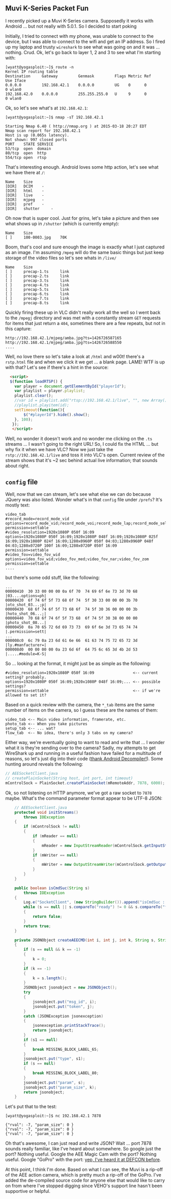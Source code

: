 Muvi K-Series Packet Fun
------------------------
I recently picked up a Muvi K-Series camera. Supposedly it works with Android ... but not really with 5.0.1. So I decided to start poking

Initially, I tried to connect with my phone, was unable to connect to the device, but I was able to connect to the wifi and get an IP address. So I fired up my laptop and trusty ```wireshark``` to see what was going on and it was ... nothing. Crud. Ok, let's go back to layer 1, 2 and 3 to see what I'm starting with:

```
[wyatt@yogasploit:~]$ route -n
Kernel IP routing table
Destination     Gateway         Genmask         Flags Metric Ref    Use Iface
0.0.0.0         192.168.42.1    0.0.0.0         UG    0      0        0 wlan0
192.168.42.0    0.0.0.0         255.255.255.0   U     9      0        0 wlan0
```

Ok, so let's see what's at ```192.168.42.1```:

```
[wyatt@yogasploit:~]$ nmap -sT 192.168.42.1

Starting Nmap 6.40 ( http://nmap.org ) at 2015-03-18 20:27 EDT
Nmap scan report for 192.168.42.1
Host is up (0.065s latency).
Not shown: 997 closed ports
PORT    STATE SERVICE
53/tcp  open  domain
80/tcp  open  http
554/tcp open  rtsp
```

That's interesting enough. Android loves some http action, let's see what we have there at ```/```:

```
Name 	Size
[DIR] 	DCIM 	-
[DIR] 	html 	-
[DIR] 	live 	-
[DIR] 	mjpeg 	-
[DIR] 	pref 	-
[DIR] 	shutter 	-
```

Oh now that is super cool. Just for grins, let's take a picture and then see what shows up in ```/shutter``` (which is currently empty):

```
Name 	Size
[ ] 	100-0003.jpg 	70K
```

Boom, that's cool and sure enough the image is exactly what I just captured as an image. I'm assuming ```/mpeg``` will do the same basic things but just keep storage of the video files so let's see whats in ```/live/```

```
Name 	Size
[ ] 	precap-1.ts 	link
[ ] 	precap-2.ts 	link
[ ] 	precap-3.ts 	link
[ ] 	precap-4.ts 	link
[ ] 	precap-5.ts 	link
[ ] 	precap-6.ts 	link
[ ] 	precap-7.ts 	link
[ ] 	precap-8.ts 	link
```

Quickly firing these up in VLC didn't really work all the well so I went back to the ```/mpegj``` directory and was met with a constantly stream ```GET``` requests for items that just return a ```404```, sometimes there are a few repeats, but not in this capture:

```
http://192.168.42.1/mjpeg/amba.jpg?ts=1426726587165
http://192.168.42.1/mjpeg/amba.jpg?ts=1426726588550
....
```

Well, no love there so let's take a look at ```/html``` and w00t! there's a ```rstp.html``` file and when we click it we get ... a blank page. LAME! WTF is up with that? Let's see if there's a hint in the source:

``` html
  <script>  
  $(function loadRTSP() {
    var player = document.getElementById("playerId");
    var playlist = player.playlist;
    playlist.clear();
    //var id = playlist.add("rtsp://192.168.42.1/live", "", new Array());
    //playlist.playitem(id);
    setTimeout(function(){
        $("#playerId").hide().show();
    }, 100);
   });
   </script>
```

Well, no wonder it doesn't work and no wonder me clicking on the ```.ts``` streams ... I wasn't going to the right URL! So, I could fix the HTML ... but why fix it when we have VLC? Now we just take the ```rstp://192.168.42.1/live``` and toss it into VLC's open. Current review of the stream shows that it's ~2 sec behind actual live information; that sounds about right.

```config``` file
-----------------
Well, now that we can stream, let's see what else we can do because JQuery was also listed. Wonder what's in that ```config``` file under ```/prefs```? It's mostly text:

```
video_tab
#record_mode=record_mode_vid
options=record_mode_vid;record_mode_voi;record_mode_lap;record_mode_sel
permission=settable
#video_resolution=1920x1080P 050f 16:09
options=1920x1080P 050f 16:09;1920x1080P 048f 16:09;1920x1080P 025f 16:09;1920x1080P 024f 16:09;1280x0960P 050f 04:03;1280x0960P 048f 04:03;1280x0720P 100f 16:09;1280x0720P 050f 16:09
permission=settable
#video_fov=video_fov_wid
options=video_fov_wid;video_fov_med;video_fov_nar;video_fov_zom
permission=settable
....
```

but there's some odd stuff, like the following:

```
...
00000410  30 33 00 00 00 0a 6f 70  74 69 6f 6e 73 3d 70 68  |03....options=ph|
00000420  6f 74 6f 5f 73 68 6f 74  5f 30 33 00 00 00 3b 70  |oto_shot_03...;p|
00000430  68 6f 74 6f 5f 73 68 6f  74 5f 30 36 00 00 00 3b  |hoto_shot_06...;|
00000440  70 68 6f 74 6f 5f 73 68  6f 74 5f 30 38 00 00 00  |photo_shot_08...|
00000450  0a 70 65 72 6d 69 73 73  69 6f 6e 3d 73 65 74 74  |.permission=sett|
...
000008c0  6c 79 0a 23 6d 61 6e 66  61 63 74 75 72 65 72 3d  |ly.#manfacturer=|
000008d0  00 00 00 00 0a 23 6d 6f  64 75 6c 65 3d 4b 2d 53  |.....#module=K-S|
```

So ... looking at the format, it might just be as simple as the following:
```
#video_resolution=1920x1080P 050f 16:09                 <-- current setting? probably.
options=1920x1080P 050f 16:09;1920x1080P 048f 16:09;... <-- possible settings?
permission=settable                                     <-- if we're allowed to set it?
```

Based on a quick review with the camera, the ```*_tab``` items are the same number of items on the camera, so I guess these are the names of them:

```
video_tab <-- Main video information, framerate, etc.
photo_tab <-- When you take pictures
setup_tab <-- ... wat?
flow_tab  <-- No idea, there's only 3 tabs on my camera?
````

Either way, we're eventually going to want to read and write that ... I wonder what it is they're sending over to the camera? Sadly, my attempts to get WireShark up and running in a useful fashion have failed for a multitude of reasons, so let's just dig into their code ([thank Android Decompiler!](http://www.decompileandroid.com/)). Some hunting around reveals the following:

``` java
// AEESocketClient.java
// createPlainSocket(String host, int port, int timeout)
mControlSock = PlainSocket.createPlainSocket(mRemoteAddr, 7878, 6000);
```

Ok, so not listening on HTTP anymore, we've got a raw socket to ```7878``` maybe. What's the command parameter format appear to be UTF-8 JSON:

``` java
    // AEESocketClient.java
    protected void initStreams()
        throws IOException
    {
        if (mControlSock != null)
        {
            if (mReader == null)
            {
                mReader = new InputStreamReader(mControlSock.getInputStream(), "UTF-8");
            }
            if (mWriter == null)
            {
                mWriter = new OutputStreamWriter(mControlSock.getOutputStream(), "UTF-8");
            }
        }
    }

    public boolean isCmdSuc(String s)
        throws IOException
    {
        Log.e("SocketClient", (new StringBuilder()).append("isCmdSuc : ").append(s).toString());
        while (s == null || s.compareTo("ready") != 0 && s.compareTo("fail") == 0)
        {
            return false;
        }
        return true;
    }

    private JSONObject createAEECMD(int i, int j, int k, String s, String s1)
    {
        if (s == null && k == -1)
        {
            k = 0;
        }
        if (k == -1)
        {
            k = s.length();
        }
        JSONObject jsonobject = new JSONObject();
        try
        {
            jsonobject.put("msg_id", i);
            jsonobject.put("token", j);
        }
        catch (JSONException jsonexception)
        {
            jsonexception.printStackTrace();
            return jsonobject;
        }
        if (s1 == null)
        {
            break MISSING_BLOCK_LABEL_65;
        }
        jsonobject.put("type", s1);
        if (s == null)
        {
            break MISSING_BLOCK_LABEL_80;
        }
        jsonobject.put("param", s);
        jsonobject.put("param_size", k);
        return jsonobject;
    }
```

Let's put that to the test:

```
[wyatt@yogasploit:~]$ nc 192.168.42.1 7878

{"rval": -7, "param_size": 0 }
{"rval": -7, "param_size": 0 }
{"rval": -7, "param_size": 0 }
```

Oh that's awesome, I can just read and write JSON? Wait ... port 7878 sounds really familiar, like I've heard about somewhere. So google just the port? Nothing useful. Google the AEE Magic Cam with the port? Nothing useful. Google "GoPro" with the port: [yep, I've heard it at DEFCON before](https://github.com/quine/GoProGTFO).

At this point, I think I'm done. Based on what I can see, the Muvi is a rip-off of the AEE action camera, which is pretty much a rip-off of the GoPro. I've added the de-compiled source code for anyone else that would like to carry on from where I've stopped digging since VEHO's support line hasn't been supportive or helpful.
